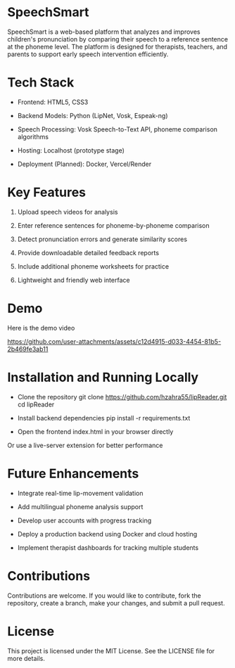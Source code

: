 # SpeechSmart
SpeechSmart is a web-based platform that analyzes and improves children's pronunciation by comparing their speech to a reference sentence at the phoneme level.
The platform is designed for therapists, teachers, and parents to support early speech intervention efficiently.

# Tech Stack
- Frontend: HTML5, CSS3

- Backend Models: Python (LipNet, Vosk, Espeak-ng)

- Speech Processing: Vosk Speech-to-Text API, phoneme comparison algorithms

- Hosting: Localhost (prototype stage)

- Deployment (Planned): Docker, Vercel/Render

# Key Features
1. Upload speech videos for analysis

2. Enter reference sentences for phoneme-by-phoneme comparison

3. Detect pronunciation errors and generate similarity scores

4. Provide downloadable detailed feedback reports

5. Include additional phoneme worksheets for practice

6. Lightweight and friendly web interface

# Demo
Here is the demo video


https://github.com/user-attachments/assets/c12d4915-d033-4454-81b5-2b469fe3ab11



# Installation and Running Locally

- Clone the repository
  git clone https://github.com/hzahra55/lipReader.git
  cd lipReader

- Install backend dependencies
  pip install -r requirements.txt

- Open the frontend
  index.html in your browser directly

Or use a live-server extension for better performance

# Future Enhancements
- Integrate real-time lip-movement validation

- Add multilingual phoneme analysis support

- Develop user accounts with progress tracking

- Deploy a production backend using Docker and cloud hosting

- Implement therapist dashboards for tracking multiple students

# Contributions
Contributions are welcome.
If you would like to contribute, fork the repository, create a branch, make your changes, and submit a pull request.


# License
This project is licensed under the MIT License.
See the LICENSE file for more details.



